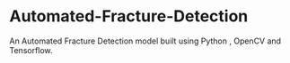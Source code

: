 # Automated-Fracture-Detection
An Automated Fracture Detection model built using Python , OpenCV and Tensorflow.
